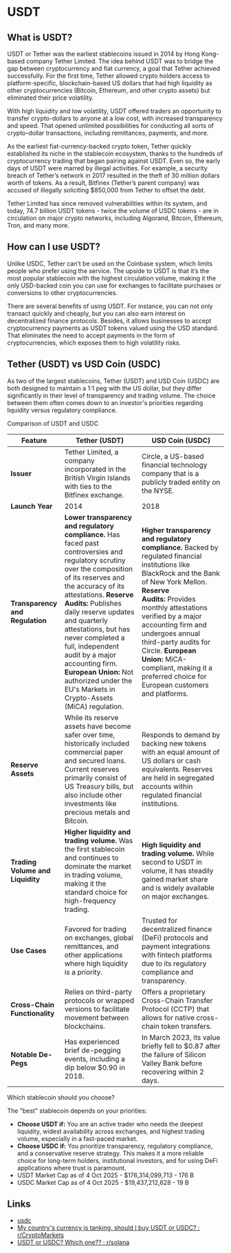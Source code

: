 # USDT

## What is USDT?

USDT or Tether was the earliest stablecoins issued in 2014 by Hong Kong-based company Tether Limited. The idea behind USDT was to bridge the gap between cryptocurrency and fiat currency, a goal that Tether achieved successfully. For the first time, Tether allowed crypto holders access to platform-specific, blockchain-based US dollars that had high liquidity as other cryptocurrencies (Bitcoin, Ethereum, and other crypto assets) but eliminated their price volatility.

With high liquidity and low volatility, USDT offered traders an opportunity to transfer crypto-dollars to anyone at a low cost, with increased transparency and speed. That opened unlimited possibilities for conducting all sorts of crypto-dollar transactions, including remittances, payments, and more.

As the earliest fiat-currency-backed crypto token, Tether quickly established its niche in the stablecoin ecosystem, thanks to the hundreds of cryptocurrency trading that began pairing against USDT. Even so, the early days of USDT were marred by illegal activities. For example, a security breach of Tether’s network in 2017 resulted in the theft of 30 million dollars worth of tokens. As a result, Bitfinex (Tether’s parent company) was accused of illegally soliciting $850,000 from Tether to offset the debt.

Tether Limited has since removed vulnerabilities within its system, and today, 74.7 billion USDT tokens - twice the volume of USDC tokens - are in circulation on major crypto networks, including Algorand, Bitcoin, Ethereum, Tron, and many more.

## How can I use USDT?

Unlike USDC, Tether can’t be used on the Coinbase system, which limits people who prefer using the service. The upside to USDT is that it’s the most popular stablecoin with the highest circulation volume, making it the only USD-backed coin you can use for exchanges to facilitate purchases or conversions to other cryptocurrencies.

There are several benefits of using USDT. For instance, you can not only transact quickly and cheaply, but you can also earn interest on decentralized finance protocols. Besides, it allows businesses to accept cryptocurrency payments as USDT tokens valued using the USD standard. That eliminates the need to accept payments in the form of cryptocurrencies, which exposes them to high volatility risks.

## Tether (USDT) vs USD Coin (USDC)

As two of the largest stablecoins, Tether (USDT) and USD Coin (USDC) are both designed to maintain a 1:1 peg with the US dollar, but they differ significantly in their level of transparency and trading volume. The choice between them often comes down to an investor's priorities regarding liquidity versus regulatory compliance.

Comparison of USDT and USDC

|Feature|Tether (USDT)|USD Coin (USDC)|
|---|---|---|
|**Issuer**|Tether Limited, a company incorporated in the British Virgin Islands with ties to the Bitfinex exchange.|Circle, a US-based financial technology company that is a publicly traded entity on the NYSE.|
|**Launch Year**|2014|2018|
|**Transparency and Regulation**|**Lower transparency and regulatory compliance.** Has faced past controversies and regulatory scrutiny over the composition of its reserves and the accuracy of its attestations.  **Reserve Audits:** Publishes daily reserve updates and quarterly attestations, but has never completed a full, independent audit by a major accounting firm.  **European Union:** Not authorized under the EU's Markets in Crypto-Assets (MiCA) regulation.|**Higher transparency and regulatory compliance.** Backed by regulated financial institutions like BlackRock and the Bank of New York Mellon.  **Reserve Audits:** Provides monthly attestations verified by a major accounting firm and undergoes annual third-party audits for Circle.  **European Union:** MiCA-compliant, making it a preferred choice for European customers and platforms.|
|**Reserve Assets**|While its reserve assets have become safer over time, historically included commercial paper and secured loans. Current reserves primarily consist of US Treasury bills, but also include other investments like precious metals and Bitcoin.|Responds to demand by backing new tokens with an equal amount of US dollars or cash equivalents. Reserves are held in segregated accounts within regulated financial institutions.|
|**Trading Volume and Liquidity**|**Higher liquidity and trading volume.** Was the first stablecoin and continues to dominate the market in trading volume, making it the standard choice for high-frequency trading.|**High liquidity and trading volume.** While second to USDT in volume, it has steadily gained market share and is widely available on major exchanges.|
|**Use Cases**|Favored for trading on exchanges, global remittances, and other applications where high liquidity is a priority.|Trusted for decentralized finance (DeFi) protocols and payment integrations with fintech platforms due to its regulatory compliance and transparency.|
|**Cross-Chain Functionality**|Relies on third-party protocols or wrapped versions to facilitate movement between blockchains.|Offers a proprietary Cross-Chain Transfer Protocol (CCTP) that allows for native cross-chain token transfers.|
|**Notable De-Pegs**|Has experienced brief de-pegging events, including a dip below $0.90 in 2018.|In March 2023, its value briefly fell to $0.87 after the failure of Silicon Valley Bank before recovering within 2 days.|

Which stablecoin should you choose?

The "best" stablecoin depends on your priorities:

- **Choose USDT if:** You are an active trader who needs the deepest liquidity, widest availability across exchanges, and highest trading volume, especially in a fast-paced market.
- **Choose USDC if:** You prioritize transparency, regulatory compliance, and a conservative reserve strategy. This makes it a more reliable choice for long-term holders, institutional investors, and for using DeFi applications where trust is paramount.
- USDT Market Cap as of 4 Oct 2025 - $176,314,099,713 - 176 B
- USDC Market Cap as of 4 Oct 2025 - $19,437,212,628 - 19 B

## Links

- [usdc](decentralized-applications/coins-tokens-chains/usdc.md)
- [My country's currency is tanking, should I buy USDT or USDC? : r/CryptoMarkets](https://www.reddit.com/r/CryptoMarkets/comments/1hoc3na/my_countrys_currency_is_tanking_should_i_buy_usdt/)
- [USDT or USDC? Which one?? : r/solana](https://www.reddit.com/r/solana/comments/1d08hqr/usdt_or_usdc_which_one/)
